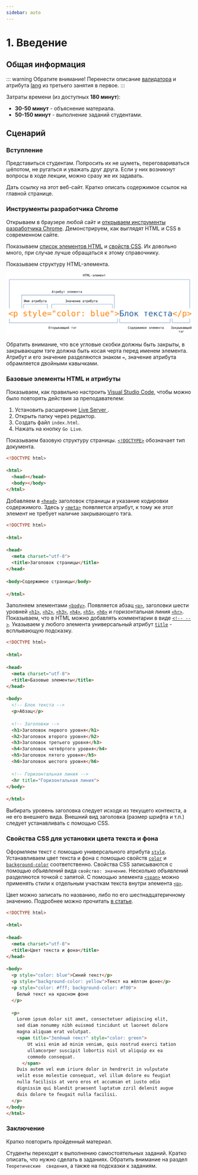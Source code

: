 ```yaml
---
sidebar: auto
---
```


# 1. Введение

## Общая информация

::: warning Обратите внимание!
Перенести описание [валидатора](https://validator.w3.org) и атрибута
[lang](https://webref.ru/html/attr/lang) из третьего занятия в первое.
:::

Затраты времени (из доступных **180 минут**):

- **30-50 минут** - объяснение материала.
- **50-150 минут** - выполнение заданий студентами.

## Сценарий

### Вступление

Представиться студентам. Попросить их не шуметь, переговариваться шёпотом, 
не ругаться и уважать друг друга. Если у них возникнут вопросы в ходе 
лекции, можно сразу же их задавать.

Дать ссылку на этот веб-сайт. Кратко описать содержимое ссылок на главной 
странице.

### Инструменты разработчика Chrome

Открываем в браузере любой сайт и [открываем инструменты разработчика 
Chrome](https://developers.google.com/web/tools/chrome-devtools). 
Демонстрируем, как выглядят HTML и CSS в современном сайте.

Показываем [список элементов HTML](https://webref.ru/html) и
[свойств CSS](https://webref.ru/css). Их довольно много, при случае лучше 
обращаться к этому справочнику.

Показываем структуру HTML-элемента.

![Cтруктура HTML-элемента](./assets/html_tag.svg)

Обратить внимание, что все угловые скобки должны быть закрыты, в закрывающем
тэге должна быть косая черта перед именем элемента. Атрибут и его значение 
разделяются знаком `=`, значение атрибута обрамляется двойными кавычками.

### Базовые элементы HTML и атрибуты

Показываем, как правильно настроить [Visual Studio
Code](https://code.visualstudio.com), чтобы можно было повторять действия за 
преподавателем:

1. Установить расширение [Live Server
](https://marketplace.visualstudio.com/items?itemName=ritwickdey.LiveServer).
2. Открыть папку через редактор.
3. Создать файл `index.html`.
4. Нажать на кнопку `Go Live`.

Показываем базовую структуру страницы.
[`<!DOCTYPE>`](https://webref.ru/html/!doctype) обозначает тип документа.

```html
<!DOCTYPE html>

<html>
  <head></head>
  <body></body>
</html>
```

Добавляем в [`<head>`](https://webref.ru/html/head) заголовок страницы и 
указание кодировки содержимого. Здесь у
[`<meta>`](https://webref.ru/html/meta) появляется атрибут, к тому же этот 
элемент не требует наличие закрывающего тэга.

```html
<!DOCTYPE html>

<html>

<head>
  <meta charset="utf-8">
  <title>Заголовок страницы</title>
</head>

<body>Содержимое страницы</body>

</html>
```

Заполняем элементами [`<body>`](https://webref.ru/html/body). Появляется 
абзац [`<p>`](https://webref.ru/html/p), заголовки шести уровней
[`<h1>`](https://webref.ru/html/h1), [`<h2>`](https://webref.ru/html/h2), 
[`<h3>`](https://webref.ru/html/h3), [`<h4>`](https://webref.ru/html/h4), 
[`<h5>`](https://webref.ru/html/h5), [`<h6>`](https://webref.ru/html/h6) и 
горизонтальная линия [`<hr>`](https://webref.ru/html/hr). Показываем, что в 
HTML можно добавлять комментарии в виде
[`<!-- -->`](https://webref.ru/html/!--). Указываем у любого элемента 
универсальный атрибут [`title`](https://webref.ru/html/attr/title) - 
всплывающую подсказку.

```html
<!DOCTYPE html>

<html>

<head>
  <meta charset="utf-8">
  <title>Базовые элементы</title>
</head>

<body>
  <!-- Блок текста -->
  <p>Абзац</p>

  <!-- Заголовки -->
  <h1>Заголовок первого уровня</h1>
  <h2>Заголовок второго уровня</h2>
  <h3>Заголовок третьего уровня</h3>
  <h4>Заголовок четвёртого уровня</h4>
  <h5>Заголовок пятого уровня</h5>
  <h6>Заголовок шестого уровня</h6>

  <!-- Горизонтальная линия -->
  <hr title="Горизонтальная линия">
</body>

</html>
```

Выбирать уровень заголовка следует исходя из текущего контекста, а не его 
внешнего вида. Внешний вид заголовка (размер шрифта и т.п.) следует 
устанавливать с помощью CSS.

### Свойства CSS для установки цвета текста и фона

Оформляем текст с помощью универсального атрибута
[`style`](https://webref.ru/html/attr/style). Устанавливаем цвет текста и 
фона с помощью свойств [`color`](https://webref.ru/css/color) и 
[`background-color`](https://webref.ru/css/background-color) соответственно.
Свойства CSS записываются с помощью *объявлений* вида `свойство: значение`. 
Несколько *объявлений* разделяются точкой с запятой. С помощью элемента 
[`<span>`](https://webref.ru/html/span) можно применять стили к отдельным 
участкам текста внутри элемента [`<p>`](https://webref.ru/html/p).

Цвет можно записать по названию, либо по его шестнадцатеричному значению. 
Подробнее можно прочитать [в статье](https://webref.ru/html/value/color).

```html
<!DOCTYPE html>

<html>

<head>
  <meta charset="utf-8">
  <title>Цвет текста и фона</title>
</head>

<body>
  <p style="color: blue">Синий текст</p>
  <p style="background-color: yellow">Текст на жёлтом фоне</p>
  <p style="color: #fff; background-color: #f00">
    Белый текст на красном фоне
  </p>

  <p>
    Lorem ipsum dolor sit amet, consectetuer adipiscing elit,
    sed diam nonummy nibh euismod tincidunt ut laoreet dolore
    magna aliquam erat volutpat.
    <span title="Зелёный текст" style="color: green">
        Ut wisi enim ad minim veniam, quis nostrud exerci tation
        ullamcorper suscipit lobortis nisl ut aliquip ex ea
        commodo consequat.
      </span>
    Duis autem vel eum iriure dolor in hendrerit in vulputate
    velit esse molestie consequat, vel illum dolore eu feugiat
    nulla facilisis at vero eros et accumsan et iusto odio
    dignissim qui blandit praesent luptatum zzril delenit augue
    duis dolore te feugait nulla facilisi.
  </p>
</body>
</html>
```

### Заключение

Кратко повторить пройденный материал.

Студенты переходят к выполнению самостоятельных заданий. Кратко описать, что
нужно сделать в заданиях. Обратить внимание на раздел `Теоретические 
сведения`, а также на подсказки к заданиям.